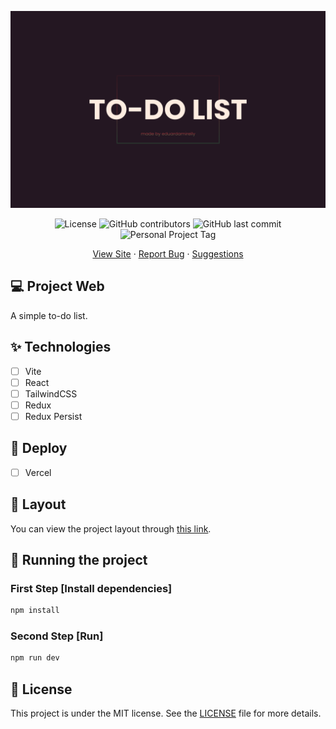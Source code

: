 ![cover](.github/cover-todo.png?style=flat)

<p align="center">
  <img alt="License" src="https://img.shields.io/static/v1?label=license&message=MIT&color=F25551&labelColor=241722">
  <img alt="GitHub contributors" src="https://img.shields.io/github/contributors/eduardamirelly/to-do-list?color=F35551&labelColor=241722">
  <img alt="GitHub last commit" src="https://img.shields.io/github/last-commit/eduardamirelly/to-do-list?color=F35551&labelColor=241722">
  <img alt="Personal Project Tag" src="https://img.shields.io/static/v1?label=personal project&message=:)&color=F35551&labelColor=241722">
</p>

<p align="center">
  <a href="http://to-do-list-pied-beta.vercel.app/">View Site</a>
  ·
  <a href="https://github.com/eduardamirelly/to-do-list/issues/new/choose">Report Bug</a>
  ·
  <a href="https://github.com/eduardamirelly/to-do-list/issues/new/choose">Suggestions</a>
</p>

## 💻 Project Web

A simple to-do list.

## ✨ Technologies

-   [ ] Vite
-   [ ] React
-   [ ] TailwindCSS
-   [ ] Redux
-   [ ] Redux Persist

## 🚀 Deploy

-   [ ] Vercel

## 🔖 Layout

You can view the project layout through [this link](https://www.figma.com/community/file/1138475967954448460).

## 🏁 Running the project

### First Step [Install dependencies]

```cl
npm install
```

### Second Step [Run]

```cl
npm run dev
```

## 📄 License

This project is under the MIT license. See the [LICENSE](LICENSE) file for more details.